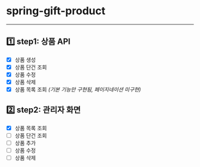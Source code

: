 # **spring-gift-product**

***

## 1️⃣ step1: 상품 API

- [x] 상품 생성
- [x] 상품 단건 조회
- [x] 상품 수정
- [x] 상품 삭제
- [x] 상품 목록 조회 *(기본 기능만 구현됨, 페이지네이션 미구현)*

## 2️⃣ step2: 관리자 화면

- [x] 상품 목록 조회
- [ ] 상품 단건 조회
- [ ] 상품 추가
- [ ] 상품 수정
- [ ] 상품 삭제